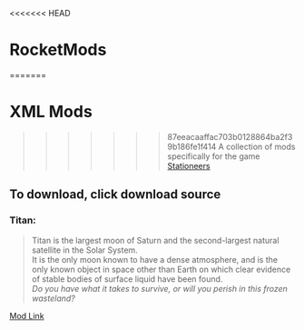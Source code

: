 <<<<<<< HEAD
# RocketMods
=======
# XML Mods
>>>>>>> 87eeacaaffac703b0128864ba2f39b186fe1f414
> A collection of mods specifically for the game [Stationeers](https://store.steampowered.com/app/544550/Stationeers/)

## To download, click download source

### Titan:
> Titan is the largest moon of Saturn and the second-largest natural satellite in the Solar System.<br/>
> It is the only moon known to have a dense atmosphere, and is the only known object in space other than Earth on which clear evidence of stable bodies of surface liquid have been found.<br/>
> <i>Do you have what it takes to survive, or will you perish in this frozen wasteland?</i>

[Mod Link](https://steamcommunity.com/sharedfiles/filedetails/?id=3233447478)<br>
